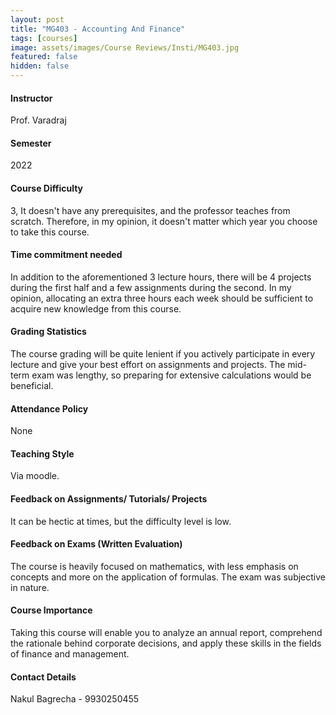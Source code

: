 ```yaml
---
layout: post
title: "MG403 - Accounting And Finance"
tags: [courses]
image: assets/images/Course Reviews/Insti/MG403.jpg
featured: false
hidden: false
---
```


#### Instructor
Prof. Varadraj

#### Semester
2022

#### Course Difficulty
3, It doesn't have any prerequisites, and the professor teaches from scratch. Therefore, in my opinion, it doesn't matter which year you choose to take this course.

#### Time commitment needed
In addition to the aforementioned 3 lecture hours, there will be 4 projects during the first half and a few assignments during the second. In my opinion, allocating an extra three hours each week should be sufficient to acquire new knowledge from this course.

#### Grading Statistics
The course grading will be quite lenient if you actively participate in every lecture and give your best effort on assignments and projects. The mid-term exam was lengthy, so preparing for extensive calculations would be beneficial.

#### Attendance Policy
None

#### Teaching Style
Via moodle. 

#### Feedback on Assignments/ Tutorials/ Projects
It can be hectic at times, but the difficulty level is low.

#### Feedback on Exams (Written Evaluation)
The course is heavily focused on mathematics, with less emphasis on concepts and more on the application of formulas. The exam was subjective in nature.

#### Course Importance
Taking this course will enable you to analyze an annual report, comprehend the rationale behind corporate decisions, and apply these skills in the fields of finance and management.

#### Contact Details
Nakul Bagrecha - 9930250455

